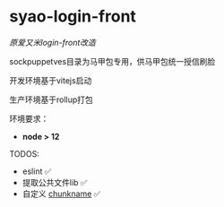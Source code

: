 # syao-login-front

*原爱又米login-front改造*

sockpuppetves目录为马甲包专用，供马甲包统一授信刷脸

开发环境基于vitejs启动

生产环境基于rollup打包

环境要求：

- ****node > 12****

TODOS:

- eslint  ✅
- 提取公共文件lib  ✅
- 自定义 [chunkname](https://rollupjs.org/guide/en/#outputchunkfilenames)   ✅
